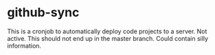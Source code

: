# github-sync

This is a cronjob to automatically deploy code projects to a server. Not active.
This should not end up in the master branch. Could contain silly information. 
